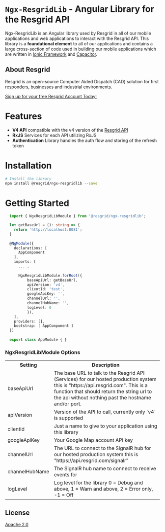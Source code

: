 # `Ngx-ResgridLib` - Angular Library for the Resgrid API

Ngx-ResgridLib is an Angular library used by Resgrid in all of our mobile applications and web applications to interact with the Resgrid API. This library is a **foundational element** to all of our applications and contains a large cross-section of code used in building our mobile applications which are written in [Ionic Framework](https://ionicframework.com/) and [Capacitor](https://capacitorjs.com/).

About Resgrid
-------------
Resgrid is an open-source Computer Aided Dispatch (CAD) solution for first responders, businesses and industrial environments. 

[Sign up for your free Resgrid Account Today!](https://resgrid.com)


# Features
- **V4 API** compatible with the v4 version of the [Resgrid API](https://api.resgrid.com/index.html?urls.primaryName=Resgrid%20API%20V4)
- **RxJS** Services for each API utilizing RxJS
- **Authentication** Library handles the auth flow and storing of the refresh token

# Installation

```bash
# Install the library
npm install @resgrid/ngx-resgridlib --save

```

# Getting Started

```ts
  import { NgxResgridLibModule } from '@resgrid/ngx-resgridlib';

  let getBaseUrl = (): string => {
    return 'http://localhost:8081';
  }
   
  @NgModule({
    declarations: [
      AppComponent
    ],
    imports: [
      ... ,
   
      NgxResgridLibModule.forRoot({
          baseApiUrl: getBaseUrl, 
          apiVersion: 'v4', 
          clientId: 'test', 
          googleApiKey: '', 
          channelUrl: '', 
          channelHubName: '', 
          logLevel: 0
          }),
    ],
    providers: [],
    bootstrap: [ AppComponent ]
  })
  
  export class AppModule { }
  ```

### NgxResgridLibModule Options
<table>
  <tr>
    <th>Setting</th>
    <th>Description</th>
  </tr>
  <tr>
    <td>baseApiUrl</td>
    <td>
      The base URL to talk to the Resgrid API (Services) for our hosted production system this is "https://api.resgrid.com". This is a function that should return the string url to the api without nothing past the hostname and/or port.
    </td>
  </tr>
  <tr>
    <td>apiVersion</td>
    <td>
      Version of the API to call, currently only `v4` is supported
    </td>
  </tr>
  <tr>
    <td>clientId</td>
    <td>
      Just a name to give to your application using this library
    </td>
  </tr>
   <td>googleApiKey</td>
    <td>
      Your Google Map account API key
    </td>
  </tr>
  <tr>
    <td>channelUrl</td>
    <td>
      The URL to connect to the SignalR hub for our hosted production system this is "https://api.resgrid.com/signalr"
    </td>
  </tr>
  <tr>
    <td>channelHubName</td>
    <td>
      The SignalR hub name to connect to receive events for
    </td>
  </tr>
  <tr>
    <td>logLevel</td>
    <td>
      Log level for the library 0 = Debug and above, 1 = Warn and above, 2 = Error only, -1 = Off
    </td>
  </tr>
</table>

## License ##
[Apache 2.0](https://www.apache.org/licenses/LICENSE-2.0)